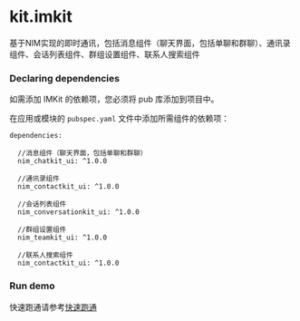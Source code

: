 # kit.imkit

基于NIM实现的即时通讯，包括消息组件（聊天界面，包括单聊和群聊）、通讯录组件、会话列表组件、群组设置组件、联系人搜索组件

### Declaring dependencies
如需添加 IMKit 的依赖项，您必须将 pub 库添加到项目中。

在应用或模块的 `pubspec.yaml` 文件中添加所需组件的依赖项：

```
dependencies:

  //消息组件（聊天界面，包括单聊和群聊）
  nim_chatkit_ui: ^1.0.0
  
  //通讯录组件
  nim_contactkit_ui: ^1.0.0
  
  //会话列表组件
  nim_conversationkit_ui: ^1.0.0
  
  //群组设置组件
  nim_teamkit_ui: ^1.0.0
  
  //联系人搜索组件
  nim_contactkit_ui: ^1.0.0
```
### Run demo
快速跑通请参考[快速跑通](https://doc.yunxin.163.com/messaging/docs/Dg3NDI5MzE?platform=flutter)